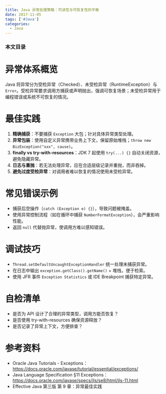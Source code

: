 ```yaml
---
title: Java 异常处理策略：可读性与可恢复性的平衡
date: 2017-11-05
tags: ['#Java']
categories:
  - Java
---
```


### 本文目录
<!-- toc -->

# 异常体系概览
Java 将异常分为受检异常（Checked）、未受检异常（RuntimeException）与 `Error`。受检异常要求调用方捕获或声明抛出，强调可恢复场景；未受检异常用于编程错误或系统不可恢复的情况。

# 最佳实践
1. **精确捕获**：不要捕获 `Exception` 大包；针对具体异常类型处理。
2. **异常包装**：使用自定义异常携带业务上下文，保留原始堆栈；`throw new BizException("xxx", cause)`。
3. **finally vs try-with-resources**：JDK 7 起使用 `try(...) {}` 自动关闭资源，避免隐藏异常。
4. **日志与重抛**：若无法处理异常，应在合适层级记录并重抛，而非吞掉。
5. **避免过度受检异常**：对调用者难以恢复的情况使用未受检异常。

# 常见错误示例
- 捕获后空操作（`catch (Exception e) {}`），导致问题被掩盖。
- 使用异常控制流程（如在循环中捕获 `NumberFormatException`），会严重影响性能。
- 返回 `null` 代替抛异常，使调用方难以感知错误。

# 调试技巧
- `Thread.setDefaultUncaughtExceptionHandler` 统一处理未捕获异常。
- 在日志中输出 `exception.getClass().getName()` + 堆栈，便于检索。
- 使用 JFR 事件 `Exception Statistics` 或 IDE Breakpoint 捕获特定异常。

# 自检清单
- 是否为 API 设计了合理的异常类型，调用方能否恢复？
- 是否使用 try-with-resources 确保资源释放？
- 是否记录了异常上下文，方便排查？

# 参考资料
- Oracle Java Tutorials - Exceptions：https://docs.oracle.com/javase/tutorial/essential/exceptions/
- Java Language Specification §11 Exceptions：https://docs.oracle.com/javase/specs/jls/se8/html/jls-11.html
- Effective Java 第三版 第 9 章：异常最佳实践
